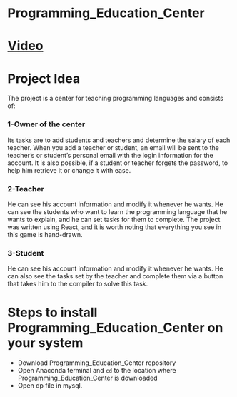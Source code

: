 <h1>Programming_Education_Center</h1>

# [Video](https://github.com/Adamakram02/Programming_Education_Center/assets/89554865/188aed85-86f3-4952-9db0-a201234288a6)

# Project Idea
The project is a center for teaching programming languages and consists of:
<h3>1-Owner of the center</h3>

Its tasks are to add students and teachers and determine the salary of each teacher.
When you add a teacher or student, an email will be sent to the teacher’s or student’s personal email with the login information for the account.
It is also possible, if a student or teacher forgets the password, to help him retrieve it or change it with ease.

<h3>2-Teacher</h3>

He can see his account information and modify it whenever he wants.
He can see the students who want to learn the programming language that he wants to explain, and he can set tasks for them to complete.
The project was written using React, and it is worth noting that everything you see in this game is hand-drawn.

<h3>3-Student</h3>

He can see his account information and modify it whenever he wants.
He can also see the tasks set by the teacher and complete them via a button that takes him to the compiler to solve this task.

# Steps to install Programming_Education_Center on your system
+ Download Programming_Education_Center repository
+ Open Anaconda terminal and ```cd``` to the location where Programming_Education_Center is downloaded
+ Open dp file in mysql.

